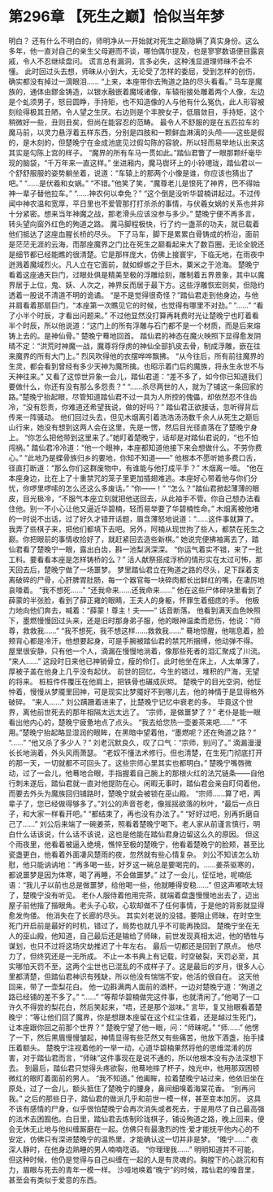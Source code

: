 # 第296章 【死生之巅】恰似当年梦
明白？
还有什么不明白的，师明净从一开始就对死生之巅隐瞒了真实身份。这么多年，他一直对自己的亲生父母避而不谈，哪怕偶尔提及，也是寥寥数语便目露哀戚，令人不忍继续盘问。
谎言总有漏洞，言多必失，这种浅显道理师昧不会不懂。
此时回过头去想，师昧从小到大，无论受了怎样的委屈，受到怎样的创伤，确实都没有掉过一滴眼泪……
“上来，本座带你去殉道之路的尽头看看。”
马车是魔族的，通体由鏐金铸造，以银水融嵌着魔域诸像，车辕衔接处雕着两个人像，左边是个虬须男子，怒目圆睁，手持矩，也不知造像的人与他有什么冤仇，此人形容被刻绘得极其丑陋，令人望之生厌。右边则是个丰腴女子，低眉敛目，手持矩，这个稍微好一些，丑则丑矣，但尚在能容忍的范畴。
最令人不舒服的是在五匹拉车的魔马前，以灵力悬浮着五样东西，分别是四肢和一颗鲜血淋漓的头颅——这些是假的，是木刻的，但楚晚宁在金成池底见过假勾陈的容貌，所以轻而易举地认出来这其实是勾陈上宫的样子。
“魔界的所有车马一贯如此。”踏仙君瞥了一眼那颗纤毫毕现的脑袋，“千万年来一直这样。”
坐进厢内，魔马辔环上的小铃璁珑，踏仙君以一个舒舒服服的姿势躺坐着，说道：“车辕上的那两个小像是谁，你应该也猜出了吧。”
“……是伏羲和女娲。”
“不错。”他笑了笑，“魔尊老儿是恨死了神界，巴不得始神一辈子替他拉车。”
“……神农何以幸免？”
“这个倒是没听华碧楠讲起过。不过传闻中神农温和宽厚，平日里也不爱管那打打杀杀的事情，与伏羲女娲的关系也并非十分紧密。想来当年神魔之战，那老滑头应该没参与多少。”
楚晚宁便不再多言，转头望向窗外红色的殉道之路。
魔马脚程极快，行了约一盏茶的功夫，就已载着他们抵达了这座血腥长桥的尽头。
下了马车，脚下是累累白骨铸成的桥沿，面前是茫茫无涯的云海，而那座魔界之门比在死生之巅看起来大了数百圈，无论全貌还是细节都已经能瞧的很清楚。它是那样庞大，仿佛上接寰宇，下临无地，在雨夜中迸溅着魔域烈火。凡人立在它面前，就如蜉蝣之于巨木，粟米之于沧海。
楚晚宁看着这座通天巨门，过眼处俱是精美至极的浮雕绘刻，雕制着五界景象，其中以魔界居于上位，鬼、妖、人次之，神界反而居于最下方。这些浮雕恢宏则矣，但隐约透着一股说不清道不明的诡谲。
“是不是觉得很奇怪？”踏仙君走到他身边，与他并肩看着那扇巨门，“本座第一次瞧见它的时候，也觉得有哪里不对劲。”
“……”
“看了小半个时辰，才看出问题来。”
不过他显然没打算再耗费时光让楚晚宁也盯着看半个时辰，所以他说道：“这门上的所有浮雕与石门都不是一个材质，而是后来熔铸上去的。是神仙骨。”
楚晚宁蓦地回首。
踏仙君的神态在魔火映照下显得愈发阴晴不定：“洪荒时神魔一战，魔尊将俘虏的神仙全部扒皮去骨，制成浮雕，嵌在往来魔界的所有大门上。”
烈风吹得他的衣摆哗哗飘拂。
“从今往后，所有前往魔界的生灵，都会看到曾经有多少天神为魔所擒。也昭示着门后的魔族，将永生永世不与天神往来。”
又看了这惊世异象一会儿，踏仙君道：“差不多了，如今你已知道我们要做什么，你还有没有那么多怨责？”
“……杀尽两世的人，就为了铺这一条回家的路。”楚晚宁抬起眼，尽管知道踏仙君不过一具为人所控的傀儡，却依然忍不住齿冷，“没有怨责，你难道还希望我说，做的好吗？”
踏仙君正欲接话，忽听得背后传来一阵骚动。
他们回过头去，但见木烟离引着浩浩汤汤数千余人从死生之巅后山行来，她没有想到这两人会在这里，先是一愣，然后目光径直落在了楚晚宁身上。
“你怎么把他带到这里来了。”她盯着楚晚宁，话却是对踏仙君说的，“也不怕闯祸。”
踏仙君冷冷道：“他一个眼神，本座都知道他接下来会想做什么。不劳你费心。”
“此地乃是蝶骨族归乡的要地，你知不知道——”
他根本不愿听她多费口舌，径直打断道：“那么你们这群废物中，有谁能与他打成平手？”
木烟离一噎。
“他在本座身边，比在上了十重禁咒的笼子里更加插翅难逃。本座好心带着他与你们分忧，你啰里啰嗦的怎么还这么多废话。”
“你——！”
“怎么？”踏仙君掀起薄薄的眼皮，目光极冷，“不服气本座立刻就把他送回去，从此袖手不管。你自己想办法看住他。别一不小心让他又逼近华碧楠，轻而易举要了华碧楠性命。”
木烟离被他堵的一时说不出话，过了好久才错开话题，眉含薄怒地说道：“……这件事就算了。我弄了些棋子来，把他们都填下去吧。另外，阿楠从现世拘了些人，都禁在死生之巅。你把眼前的事情收拾好了，就赶紧回去造些新棋。”
她说完便拂袖离去了，踏仙君看了楚晚宁一眼，露出白齿，斟一池梨涡深深。
“你运气着实不错，来了一批工料。要看看本座是怎样铸桥的么？”
活人献祭搭成浮桥的情形实在太过可怖，那天回去后，楚晚宁做了一场噩梦。
梦里踏仙君立在殉道之路的尽头，足下踩着支离破碎的尸骨，心肝脾胃肚肠，每一个器官每一块碎肉都长出鲜红的嘴，在凄厉地哀嚎着。
“我不想死……”
“还我命来……还我命来……”
他在这些尸体碎块里看到了薛蒙的半张脸，看到了薛正雍的眼睛，王夫人的身躯，怀罪生着细痣的手。
他极力地向他们奔去，喊着：“薛蒙！尊主！夫——”
话音断落。
他看到满天血色映照下，墨燃慢慢回过头来，还是旧时那身弟子服，他的眼神温柔而悲伤，他说：“师尊，救救我……”
“我不想死，我不想这样……救救我……”
蓦地惊醒，他喘息着，脸颊背心都是冷汗，他想要起身，可是手腕被踏仙君的禁咒所捆缚，他动弹不得。
屋里很安静，只有他一个人，滴漏在慢慢地淌着，像那些死者的泪汇聚成了川流。
“来人……”
这段时日来他已神销骨立，瘦的伶仃。此时他坐在床上，人太单薄了，厚被子盖在他身上几乎没有起伏。
前世的回忆，今生的错过，堆积的尸海，无望的将来。
桩桩件件覆压在他肩上，把铁骨也碾成灰烬。
楚晚宁的目光空洞，他怔忡着，慢慢从梦魇里回神，可是现实比梦魇好不到哪儿去，他的神情于是显得格外破碎。
“来人……”
刘公蹒跚着进来了，比楚晚宁记忆中衰老的多。
毕竟这个世界，离他前世死去的那年相隔太远太远了。
“宗师，是做噩梦了？”
老仆是能一眼看出他内心的，楚晚宁疲惫地点了点头。
“我去给您热一壶姜茶来吧……”
“不用。”楚晚宁抬起略显湿润的眼眸，在黑暗中望着他，“墨燃呢？还在殉道之路？”
“……”
“他又杀了多少人？”
刘老沉默良久，叹了口气：“宗师，别问了。”
滴漏漫漫长长地淌着，外头风雨萧瑟。
“老奴不懂法术修行。但也清楚，在生死门彻底打开的那一天，一切就都不可回头了。这些宗师心里其实也都明白。”
楚晚宁嘴唇微动，过了一会儿，他蓦地合眼，手指握着自己腕上的那根火红的法咒链条——自他行刺未遂后，踏仙君就一直对他提防在心。闲暇无事时，踏仙君会亲自盯伺着他，而要去外头为魔族回归铺路时，楚晚宁就会被锁在巫山殿。
“宗师……算了吧，两辈子了，您已经做得够多了。”刘公的声音苍老，像摇摇欲落的秋叶，“最后一点日子，和大家一样看开吧。”
“都结束了，再也没有办法了。”
“好好过吧，别再折磨自己了……”
刘公后来端了一碗姜茶，照看着楚晚宁喝下。老人家从前谨言慎行，明白什么话该说，什么话不该说，这也是他能在踏仙君身边留这么久的原因。
但这个雨夜里，他看着被逼入绝境，憔悴至极的楚晚宁，他看着楚晚宁的脸颊，甚至比瓷盏更白，他看着外面凄风楚雨的夜，忽然就有些心情复杂。
刘公不知该怎么劝慰，他只能讷讷地：“再多喝一些，好歹这一碗总是要喝完的。……姜茶驱寒的，都说噩梦是因为体寒，喝了再睡，不会做噩梦。”
过了一会儿，怔怔地，呢喃低语：“我儿子以前也总是做噩梦，给他喝一些，他就睡得安稳……”
但这声嘟哝太轻了，楚晚宁没有听见。
老仆人服侍着他用完茶，就端着盘盏慢慢地出去了，迈出屋子前他揩了揩眼角。老头子心软，心软却做不了任何事情，于是他的背影就显得愈发佝偻。
他消失在了长廊的尽头。
其实刘老说的没错。要阻止师昧，在时空生死门开启前是最好的时机，错过了，局势也就几乎不可能再挽回。
楚晚宁坐在无人的巫山殿，他知道，自己最后还是输给了师昧，前世发现真相太迟，他的牺牲与谋划，也只不过将这场灾劫推迟了十年左右。
最后一切都还是回到了原点。
他尽力了，但终究还是一无所成。
不止一本书典上有记载，时空破裂，天罚必至，其实哪怕天罚不至，这两个尘世也已混乱的不成样子了。这是最后的岁月，很多人心里都清楚，但踏仙君神识有残缺，所以他没有惴惴不安，他活的很自在。
这天他回来，带了一壶梨花白。
他一边斟满两人面前的酒杯，一边对楚晚宁道：“殉道之路已经铺的差不多了。”
“……”
“等帮华碧楠做完这件事，也就清闲了。”他喝了一口许久不得尝的梨花白，然后笑起来，“唔，还是那个滋味。”
言毕，复又抬眼看着楚晚宁：“等让他们回了魔界，你是想跟本座留在这个红尘住着，还是越过生死门，让本座跟你回之前那个世界？”
楚晚宁望了他一眼，问：“师昧呢。”
“师……”
他愣了一下，然后黑眉慢慢皱起，神情显得有些茫然又有些痛苦，他放下酒盏，抬手揉压着额头。
楚晚宁注视着他的一举一动，心道华碧楠果然将他的思维混淆的厉害，对于踏仙君而言，“师昧”这件事现在是说不通的，所以他根本没有办法深想下去。
到最后，踏仙君只觉得头疼欲裂，他蓦地摔了杯子，烛光中，他用那双困顿微红的眼盯着面前的男人。
“我不知道。”
他阖眸，拉着楚晚宁站过来，他依旧坐在原处，过了一会儿，额头抵住了楚晚宁的腰身，鼻间细嗅着海棠花香。
“别再问我。”
之后的那些日子，踏仙君的做派几乎和前世一模一样，甚至变本加厉。
这具不该有感情的尸身，似乎很怕楚晚宁会再次消失或者死去，于是用尽了自己最高强的法术去困囿他。白日里，踏仙君去炼制珍珑棋子，铺设殉道之路，晚上回来，便会无休无止地与他纠缠厮磨在一起。仿佛只有最激烈的性·爱才能抚平他内心的不安定，仿佛只有深进楚晚宁的温热里，才能确认这一切并非是梦。
“晚宁……”
夜深人静时，在他身边熟睡的男人喃喃呓语。
“你理理我……”
明明知道并不可能，但这种时候，他仍是觉得与自己纠缠在一起的人是有灵魂的。胸膛下的心跳沉和有力，眉眼与死去的青年一模一样。
沙哑地唤着“晚宁”的时候，踏仙君的嗓音里，甚至会有类似于爱意的东西。
